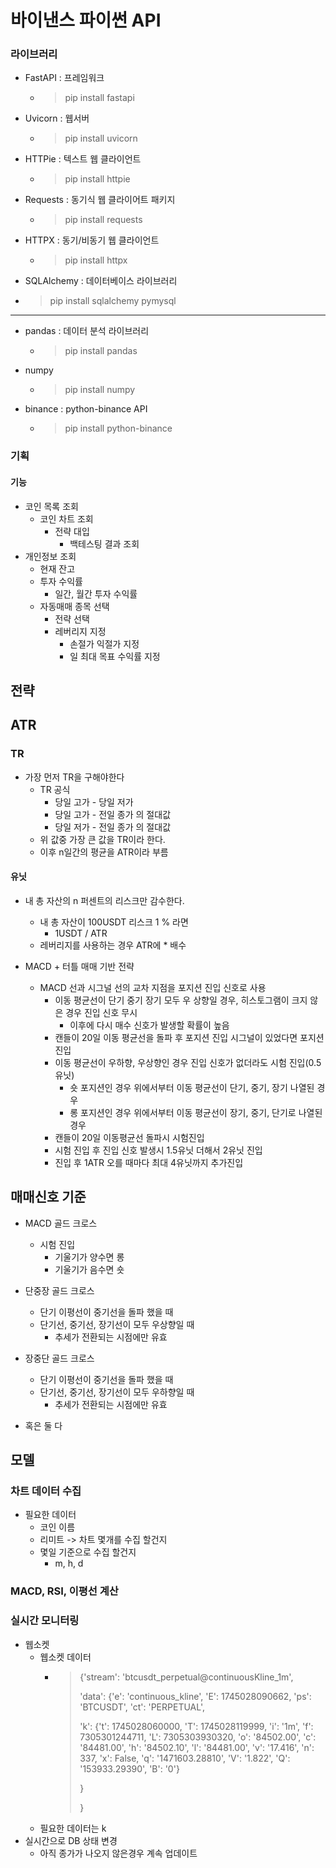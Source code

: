 # 바이낸스 파이썬 API

### 라이브러리


- FastAPI : 프레임워크
  - > pip install fastapi
- Uvicorn : 웹서버
  - > pip install uvicorn
- HTTPie : 텍스트 웹 클라이언트
  - > pip install httpie
- Requests : 동기식 웹 클라이어트 패키지
  - > pip install requests
- HTTPX : 동기/비동기 웹 클라이언트
  - > pip install httpx
- SQLAlchemy : 데이터베이스 라이브러리
-  > pip install sqlalchemy pymysql
----
- pandas : 데이터 분석 라이브러리
  - > pip install pandas
- numpy
  - > pip install numpy
- binance : python-binance API
  - > pip install python-binance


### 기획

#### 기능
- 코인 목록 조회
  - 코인 차트 조회
    - 전략 대입
      - 백테스팅 결과 조회
- 개인정보 조회
  - 현재 잔고
  - 투자 수익률
    - 일간, 월간 투자 수익률
  - 자동매매 종목 선택
    - 전략 선택
    - 레버리지 지정
      - 손절가 익절가 지정
      - 일 최대 목표 수익률 지정

## 전략

## ATR
### TR
- 가장 먼저 TR을 구해야한다
    - TR 공식
        - 당일 고가 - 당일 저가
        - 당일 고가 - 전일 종가 의 절대값
        - 당일 저가 - 전일 종가 의 절대값
    - 위 값중 가장 큰 값을 TR이라 한다.
    - 이후 n일간의 평균을 ATR이라 부름
#### 유닛
- 내 총 자산의 n 퍼센트의 리스크만 감수한다.
    - 내 총 자산이 100USDT 리스크 1 % 라면
        - 1USDT / ATR
    - 레버리지를 사용하는 경우 ATR에 * 배수


- MACD + 터틀 매매 기반 전략
  - MACD 선과 시그널 선의 교차 지점을 포지션 진입 신호로 사용
    - 이동 평균선이 단기 중기 장기 모두 우 상향일 경우, 히스토그램이 크지 않은 경우 진입 신호 무시
      - 이후에 다시 매수 신호가 발생할 확률이 높음
    - 캔들이 20일 이동 평균선을 돌파 후 포지션 진입 시그널이 있었다면 포지션 진입
    - 이동 평균선이 우하향, 우상향인 경우 진입 신호가 없더라도 시험 진입(0.5유닛)
        - 숏 포지션인 경우 위에서부터 이동 평균선이 단기, 중기, 장기 나열된 경우
        - 롱 포지션인 경우 위에서부터 이동 평균선이 장기, 중기, 단기로 나열된 경우
    - 캔들이 20일 이동평균선 돌파시 시험진입
    - 시험 진입 후 진입 신호 발생시 1.5유닛 더해서 2유닛 진입
    - 진입 후 1ATR 오를 때마다 최대 4유닛까지 추가진입



## 매매신호 기준
- MACD 골드 크로스
    - 시험 진입
        - 기울기가 양수면 롱
        - 기울기가 음수면 숏
        
- 단중장 골드 크로스
    - 단기 이평선이 중기선을 돌파 했을 때
    - 단기선, 중기선, 장기선이 모두 우상향일 때
        - 추세가 전환되는 시점에만 유효
- 장중단 골드 크로스
    - 단기 이평선이 중기선을 돌파 했을 때
    - 단기선, 중기선, 장기선이 모두 우하향일 때
        - 추세가 전환되는 시점에만 유효

- 혹은 둘 다


## 모델
### 차트 데이터 수집
- 필요한 데이터
  - 코인 이름
  - 리미트 -> 차트 몇개를 수집 할건지
  - 몇일 기준으로 수집 할건지
    - m, h, d


### MACD, RSI, 이평선 계산

### 실시간 모니터링
- 웹소켓
  - 웹소켓 데이터
    - > {'stream': 'btcusdt_perpetual@continuousKline_1m', 
      > 
      > 'data': {'e': 'continuous_kline', 'E': 1745028090662, 'ps': 'BTCUSDT', 'ct': 'PERPETUAL', 
      > 
      > 'k': {'t': 1745028060000, 'T': 1745028119999, 'i': '1m', 'f': 7305301244711, 'L': 7305303930320, 'o': '84502.00', 'c': '84481.00', 'h': '84502.10', 'l': '84481.00', 'v': '17.416', 'n': 337, 'x': False, 'q': '1471603.28810', 'V': '1.822', 'Q': '153933.29390', 'B': '0'}
      > 
      > }
      > 
      > }
  - 필요한 데이터는 k
- 실시간으로 DB 상태 변경
  - 아직 종가가 나오지 않은경우 계속 업데이트
